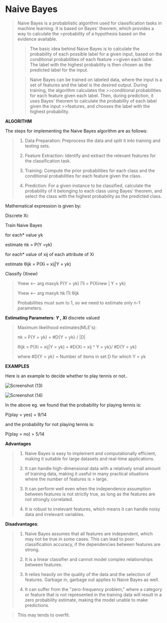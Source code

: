 # Naive Bayes

>Naive Bayes is a probabilistic algorithm used for classification tasks in machine learning. It is based on Bayes' theorem, which provides a way to calculate the >probability of a hypothesis based on the evidence available.
>
>>The basic idea behind Naive Bayes is to calculate the probability of each possible label for a given input, based on the conditional probabilities of each feature >>given each label. The label with the highest probability is then chosen as the predicted label for the input.
>
>>Naive Bayes can be trained on labeled data, where the input is a set of features and the label is the desired output. During training, the algorithm calculates the >>conditional probabilities for each feature given each label. Then, during prediction, it uses Bayes' theorem to calculate the probability of each label given the input >>features, and chooses the label with the highest probability.

**ALGORITHM**

The steps for implementing the Naive Bayes algorithm are as follows:

> 1. Data Preparation: Preprocess the data and split it into training and testing sets.
>
> 2. Feature Extraction: Identify and extract the relevant features for the classification task.
>
> 3. Training: Compute the prior probabilities for each class and the conditional probabilities for each feature given the class.
>
> 4. Prediction: For a given instance to be classified, calculate the probability of it belonging to each class using Bayes' theorem, and select the class with the highest probability as the predicted class.

Mathematical expression is given by:

Discrete Xi:

Train Naive Bayes

for each* value yk

estimate  πk = P(Y =yk)

for each* value of xij of each attribute of Xi

estimate  θijk = P(Xi = xij|Y = yk)

Classify (Xnew) 

> Ynew <-- arg maxyk P(Y = yk)  Πi = P(Xinew | Y = yk)
> 
>  Ynew <-- arg maxyk πk Πi  θijk
>
> Probabilities must sum to 1, so we need to estimate only n-1 parameters.

**Estimating Parameters**: ***Y , Xi*** discrete valued

> Maximum likelihood estimates(MLE's):
> 
> πk  = P(Y = yk) = #D{Y = yk} / |D|
> 
> θijk = P(Xi = xij|Y = yk) = #D{Xi = xij ^ Y = yk}/ #D{Y = yk}
> 
> where #D{Y = yk} = Number of items in set D for which Y = yk

**EXAMPLES**

Here is an example to decide whether to play tennis or not..

![Screenshot (13)](https://user-images.githubusercontent.com/107355282/236604406-08e3d06a-4f3c-40d9-bb0b-71fc4df95511.png)

![Screenshot (14)](https://user-images.githubusercontent.com/107355282/236605779-75d31da1-a438-415f-a84c-c9b2f970480e.png)

In the above eg. we found that the probability for playing tennis is:

P(play = yes) = 9/14

and the probability for not playing tennis is:

P(play = no) = 5/14

**Advantages**

> 1. Naive Bayes is easy to implement and computationally efficient, making it suitable for large datasets and real-time applications.
> 
> 2. It can handle high-dimensional data with a relatively small amount of training data, making it useful in many practical situations where the number of features is >    large.
> 
> 3. It can perform well even when the independence assumption between features is not strictly true, as long as the features are not strongly correlated.
> 
> 4. It is robust to irrelevant features, which means it can handle noisy data and irrelevant variables.

**Disadvantages**:

> 1. Naive Bayes assumes that all features are independent, which may not be true in some cases. This can lead to poor classification accuracy,
>  if the dependencies  between features are strong.
> 2. It is a linear classifier and cannot model complex relationships between features.
> 
> 3. It relies heavily on the quality of the data and the selection of features. Garbage in, garbage out applies to Naive Bayes as well.
> 
> 4. It can suffer from the "zero-frequency problem," where a category or feature that is not represented in the training data
>  will result in a zero probability estimate, making the model unable to make predictions.

> This may tends to overfit.











